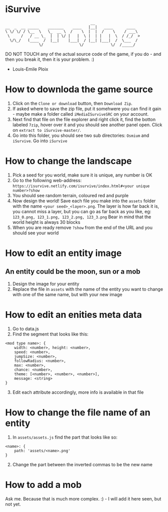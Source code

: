 # iSurvive
```
                                      __                    
__  _  __ _____    _______    ____   |__|   ____      ____  
\ \/ \/ / \__  \   \_  __ \  /    \  |  |  /    \    / ___\ 
 \     /   / __ \_  |  | \/ |   |  \ |  | |   |  \  / /_/  >
  \/\_/   (____  /  |__|    |___|  / |__| |___|  /  \___  / 
               \/                \/            \/  /_____/  
```

DO NOT TOUCH any of the actual source code of the game, if you do - and then you break it, then it is your problem. :)
- Louis-Emile Ploix

# How to downloda the game source
1. Click on the `Clone or download` button, then `Download Zip`.
2. If asked where to save the zip file, put it somehwere you can find it gain - maybe make a folder called `iMediaISurviveSRC` on your account.
3. Next find that file on the file explorer and right click it, find the botton labeled `7zip`, hover over it and you should see another panel open. Click on `extract to iSurvive-master/`.
4. Go into this folder, you should see two sub directories: `Osmium` and `iSurvive`. Go into `iSurvive`

# How to change the landscape
1. Pick a seed for you world, make sure it is unique, any number is OK
2. Go to the following web-address: `https://isurvive.netlify.com/isurvive/index.html#<your unique number>?show`
3. You should see random terrain, coloured red and purple
4. Now design the world! Save each file you make into the `assets` folder with the name `<your seed>_<layer>.png`. The layer is how far back it is, you cannot miss a layer, but you can go as far back as you like, eg: `123_0.png, 123_1.png, 123_2.png, 123_3.png` Bear in mind that the world height is always 30 blocks
5. When you are ready remove `?show` from the end of the URL and you should see your world

# How to edit an entity image
## An entity could be the moon, sun or a mob
1. Design the image for your entity
2. Replace the file in `assets` with the name of the entity you want to change with one of the same name, but with your new image

# How to edit an enities meta data
1. Go to data.js
2. Find the segment that looks like this:

```
<mod type name>: {
    width: <number>, height: <number>,
    speed: <number>,
    jumpSize: <number>,
    followRadius: <number>,
    max: <number>,
    chance: <number>,
    theme: [<number>, <number>, <number>],
    message: <string>
}
```
3. Edit each attribute accordingly, more info is available in that file

# How to change the file name of an entity
1. In `assets/assets.js` find the part that looks like so:
```
<name>: {
    path: 'assets/<name>.png'
}
```
2. Change the part between the inverted commas to be the new name

# How to add a mob
Ask me. Because that is much more complex. :) - I will add it here seen, but not yet.